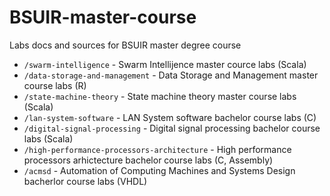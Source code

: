 # BSUIR-master-course
Labs docs and sources for BSUIR master degree course

- `/swarm-intelligence` - Swarm Intellijence master cource labs (Scala)
- `/data-storage-and-management` - Data Storage and Management master course labs (R)
- `/state-machine-theory` - State machine theory master course labs (Scala) 
- `/lan-system-software` - LAN System software bachelor course labs (C)
- `/digital-signal-processing` - Digital signal processing bachelor course labs (Scala)
- `/high-performance-processors-architecture` - High performance processors arhictecture bachelor course labs (C, Assembly)
- `/acmsd` - Automation of Computing Machines and Systems Design bacherlor course labs (VHDL)
